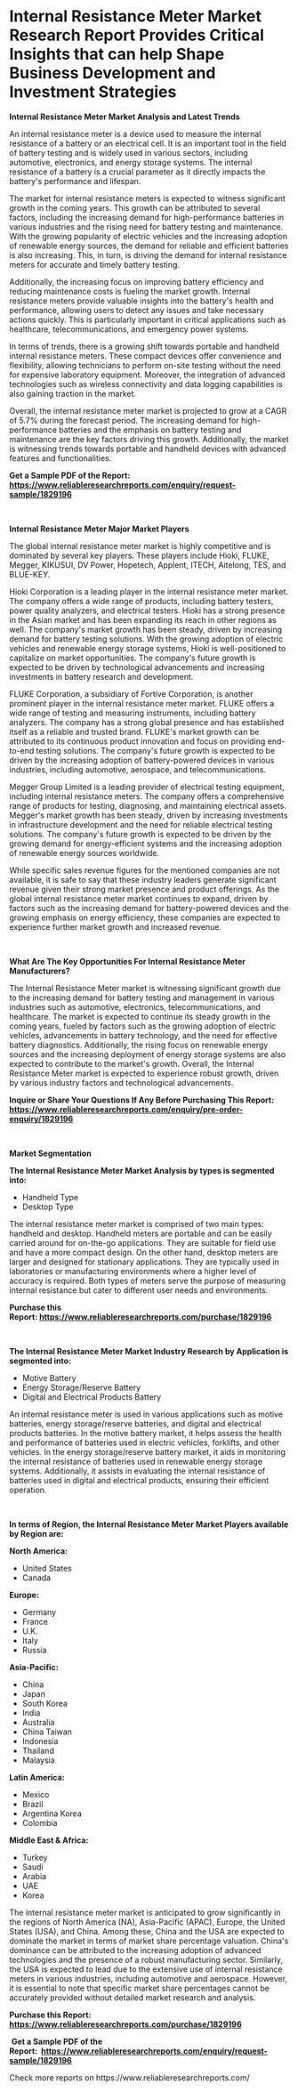 <p><h1>Internal Resistance Meter Market Research Report Provides Critical Insights that can help Shape Business Development and Investment Strategies</h1></p><p><strong>Internal Resistance Meter Market Analysis and Latest Trends</strong></p>
<p><p>An internal resistance meter is a device used to measure the internal resistance of a battery or an electrical cell. It is an important tool in the field of battery testing and is widely used in various sectors, including automotive, electronics, and energy storage systems. The internal resistance of a battery is a crucial parameter as it directly impacts the battery's performance and lifespan.</p><p>The market for internal resistance meters is expected to witness significant growth in the coming years. This growth can be attributed to several factors, including the increasing demand for high-performance batteries in various industries and the rising need for battery testing and maintenance. With the growing popularity of electric vehicles and the increasing adoption of renewable energy sources, the demand for reliable and efficient batteries is also increasing. This, in turn, is driving the demand for internal resistance meters for accurate and timely battery testing.</p><p>Additionally, the increasing focus on improving battery efficiency and reducing maintenance costs is fueling the market growth. Internal resistance meters provide valuable insights into the battery's health and performance, allowing users to detect any issues and take necessary actions quickly. This is particularly important in critical applications such as healthcare, telecommunications, and emergency power systems.</p><p>In terms of trends, there is a growing shift towards portable and handheld internal resistance meters. These compact devices offer convenience and flexibility, allowing technicians to perform on-site testing without the need for expensive laboratory equipment. Moreover, the integration of advanced technologies such as wireless connectivity and data logging capabilities is also gaining traction in the market.</p><p>Overall, the internal resistance meter market is projected to grow at a CAGR of 5.7% during the forecast period. The increasing demand for high-performance batteries and the emphasis on battery testing and maintenance are the key factors driving this growth. Additionally, the market is witnessing trends towards portable and handheld devices with advanced features and functionalities.</p></p>
<p><strong>Get a Sample PDF of the Report:&nbsp; <a href="https://www.reliableresearchreports.com/enquiry/request-sample/1829196">https://www.reliableresearchreports.com/enquiry/request-sample/1829196</a></strong></p>
<p>&nbsp;</p>
<p><strong>Internal Resistance Meter Major Market Players</strong></p>
<p><p>The global internal resistance meter market is highly competitive and is dominated by several key players. These players include Hioki, FLUKE, Megger, KIKUSUI, DV Power, Hopetech, Applent, ITECH, Aitelong, TES, and BLUE-KEY. </p><p>Hioki Corporation is a leading player in the internal resistance meter market. The company offers a wide range of products, including battery testers, power quality analyzers, and electrical testers. Hioki has a strong presence in the Asian market and has been expanding its reach in other regions as well. The company's market growth has been steady, driven by increasing demand for battery testing solutions. With the growing adoption of electric vehicles and renewable energy storage systems, Hioki is well-positioned to capitalize on market opportunities. The company's future growth is expected to be driven by technological advancements and increasing investments in battery research and development.</p><p>FLUKE Corporation, a subsidiary of Fortive Corporation, is another prominent player in the internal resistance meter market. FLUKE offers a wide range of testing and measuring instruments, including battery analyzers. The company has a strong global presence and has established itself as a reliable and trusted brand. FLUKE's market growth can be attributed to its continuous product innovation and focus on providing end-to-end testing solutions. The company's future growth is expected to be driven by the increasing adoption of battery-powered devices in various industries, including automotive, aerospace, and telecommunications.</p><p>Megger Group Limited is a leading provider of electrical testing equipment, including internal resistance meters. The company offers a comprehensive range of products for testing, diagnosing, and maintaining electrical assets. Megger's market growth has been steady, driven by increasing investments in infrastructure development and the need for reliable electrical testing solutions. The company's future growth is expected to be driven by the growing demand for energy-efficient systems and the increasing adoption of renewable energy sources worldwide.</p><p>While specific sales revenue figures for the mentioned companies are not available, it is safe to say that these industry leaders generate significant revenue given their strong market presence and product offerings. As the global internal resistance meter market continues to expand, driven by factors such as the increasing demand for battery-powered devices and the growing emphasis on energy efficiency, these companies are expected to experience further market growth and increased revenue.</p></p>
<p>&nbsp;</p>
<p><strong>What Are The Key Opportunities For Internal Resistance Meter Manufacturers?</strong></p>
<p><p>The Internal Resistance Meter market is witnessing significant growth due to the increasing demand for battery testing and management in various industries such as automotive, electronics, telecommunications, and healthcare. The market is expected to continue its steady growth in the coming years, fueled by factors such as the growing adoption of electric vehicles, advancements in battery technology, and the need for effective battery diagnostics. Additionally, the rising focus on renewable energy sources and the increasing deployment of energy storage systems are also expected to contribute to the market's growth. Overall, the Internal Resistance Meter market is expected to experience robust growth, driven by various industry factors and technological advancements.</p></p>
<p><strong>Inquire or Share Your Questions If Any Before Purchasing This Report: <a href="https://www.reliableresearchreports.com/enquiry/pre-order-enquiry/1829196">https://www.reliableresearchreports.com/enquiry/pre-order-enquiry/1829196</a></strong></p>
<p>&nbsp;</p>
<p><strong>Market Segmentation</strong></p>
<p><strong>The Internal Resistance Meter Market Analysis by types is segmented into:</strong></p>
<p><ul><li>Handheld Type</li><li>Desktop Type</li></ul></p>
<p><p>The internal resistance meter market is comprised of two main types: handheld and desktop. Handheld meters are portable and can be easily carried around for on-the-go applications. They are suitable for field use and have a more compact design. On the other hand, desktop meters are larger and designed for stationary applications. They are typically used in laboratories or manufacturing environments where a higher level of accuracy is required. Both types of meters serve the purpose of measuring internal resistance but cater to different user needs and environments.</p></p>
<p><strong>Purchase this Report:&nbsp;<a href="https://www.reliableresearchreports.com/purchase/1829196">https://www.reliableresearchreports.com/purchase/1829196</a></strong></p>
<p>&nbsp;</p>
<p><strong>The Internal Resistance Meter Market Industry Research by Application is segmented into:</strong></p>
<p><ul><li>Motive Battery</li><li>Energy Storage/Reserve Battery</li><li>Digital and Electrical Products Battery</li></ul></p>
<p><p>An internal resistance meter is used in various applications such as motive batteries, energy storage/reserve batteries, and digital and electrical products batteries. In the motive battery market, it helps assess the health and performance of batteries used in electric vehicles, forklifts, and other vehicles. In the energy storage/reserve battery market, it aids in monitoring the internal resistance of batteries used in renewable energy storage systems. Additionally, it assists in evaluating the internal resistance of batteries used in digital and electrical products, ensuring their efficient operation.</p></p>
<p>&nbsp;</p>
<p><strong>In terms of Region, the Internal Resistance Meter Market Players available by Region are:</strong></p>
<p>
    <p> <strong> North America: </strong>
        <ul>
            <li>United States</li>
            <li>Canada</li>
        </ul>
        </p> 
    <p> <strong> Europe: </strong>
        <ul>
            <li>Germany</li>
            <li>France</li>
            <li>U.K.</li>
            <li>Italy</li>
            <li>Russia</li>
        </ul>
        </p> 
    <p> <strong> Asia-Pacific: </strong>
        <ul>
            <li>China</li>
            <li>Japan</li>
            <li>South Korea</li>
            <li>India</li>
            <li>Australia</li>
            <li>China Taiwan</li>
            <li>Indonesia</li>
            <li>Thailand</li>
            <li>Malaysia</li>
        </ul>
        </p> 
    <p> <strong> Latin America: </strong>
        <ul>
            <li>Mexico</li>
            <li>Brazil</li>
            <li>Argentina Korea</li>
            <li>Colombia</li>
        </ul>
        </p> 
    <p> <strong> Middle East & Africa: </strong>
        <ul>
            <li>Turkey</li>
            <li>Saudi</li>
            <li>Arabia</li>
            <li>UAE</li>
            <li>Korea</li>
        </ul>
    </p>
    </p>
<p><p>The internal resistance meter market is anticipated to grow significantly in the regions of North America (NA), Asia-Pacific (APAC), Europe, the United States (USA), and China. Among these, China and the USA are expected to dominate the market in terms of market share percentage valuation. China's dominance can be attributed to the increasing adoption of advanced technologies and the presence of a robust manufacturing sector. Similarly, the USA is expected to lead due to the extensive use of internal resistance meters in various industries, including automotive and aerospace. However, it is essential to note that specific market share percentages cannot be accurately provided without detailed market research and analysis.</p></p>
<p><strong>Purchase this Report: <a href="https://www.reliableresearchreports.com/purchase/1829196">https://www.reliableresearchreports.com/purchase/1829196</a></strong></p>
<p>&nbsp;<strong>Get a Sample PDF of the Report:&nbsp;&nbsp;<a href="https://www.reliableresearchreports.com/enquiry/request-sample/1829196">https://www.reliableresearchreports.com/enquiry/request-sample/1829196</a></strong></p>
<p><strong></strong></p>
<p>Check more reports on https://www.reliableresearchreports.com/</p>